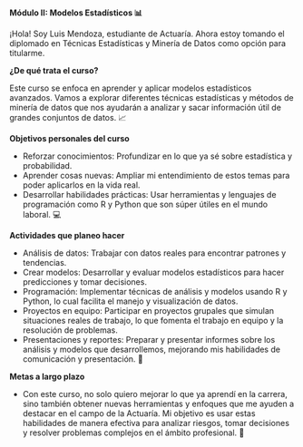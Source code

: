 **Módulo II: Modelos Estadísticos 📊**

¡Hola! Soy Luis Mendoza, estudiante de Actuaría. Ahora estoy tomando el diplomado en Técnicas Estadísticas y Minería de Datos como opción para titularme.

**¿De qué trata el curso?**

Este curso se enfoca en aprender y aplicar modelos estadísticos avanzados. Vamos a explorar diferentes técnicas estadísticas y métodos de minería de datos que nos ayudarán a analizar y sacar información útil de grandes conjuntos de datos. 📈

**Objetivos personales del curso**
- Reforzar conocimientos: Profundizar en lo que ya sé sobre estadística y probabilidad.
- Aprender cosas nuevas: Ampliar mi entendimiento de estos temas para poder aplicarlos en la vida real.
- Desarrollar habilidades prácticas: Usar herramientas y lenguajes de programación como R y Python que son súper útiles en el mundo laboral. 💻

**Actividades que planeo hacer**
- Análisis de datos: Trabajar con datos reales para encontrar patrones y tendencias.
- Crear modelos: Desarrollar y evaluar modelos estadísticos para hacer predicciones y tomar decisiones.
- Programación: Implementar técnicas de análisis y modelos usando R y Python, lo cual facilita el manejo y visualización de datos.
- Proyectos en equipo: Participar en proyectos grupales que simulan situaciones reales de trabajo, lo que fomenta el trabajo en equipo y la resolución de problemas.
- Presentaciones y reportes: Preparar y presentar informes sobre los análisis y modelos que desarrollemos, mejorando mis habilidades de comunicación y presentación. 📝

**Metas a largo plazo**

- Con este curso, no solo quiero mejorar lo que ya aprendí en la carrera, sino también obtener nuevas herramientas y enfoques que me ayuden a destacar en el campo de la Actuaría. Mi objetivo es usar estas habilidades de manera efectiva para analizar riesgos, tomar decisiones y resolver problemas complejos en el ámbito profesional. 🚀

